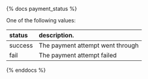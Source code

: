 {% docs payment_status %}

One of the following values:

| status  | description.                     |
|:--------|:---------------------------------|
| success | The payment attempt went through |
| fail    | The payment attempt failed       |

{% enddocs %}
